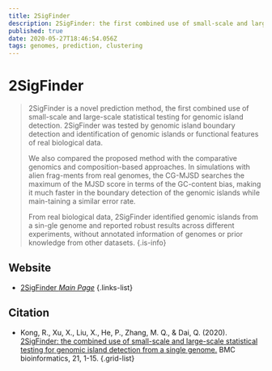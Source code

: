 ```yaml
---
title: 2SigFinder
description: 2SigFinder: the first combined use of small-scale and large-scale statistical testing for genomic island detection.
published: true
date: 2020-05-27T18:46:54.056Z
tags: genomes, prediction, clustering
---
```


# 2SigFinder

> 2SigFinder is a novel prediction method, the first combined use of small-scale and large-scale statistical testing for genomic island detection. 2SigFinder was tested by genomic island boundary detection and identification of genomic islands or functional features of real biological data. 
>
> We also compared the proposed method with the comparative genomics and composition-based approaches. In simulations with alien frag-ments from real genomes, the CG-MJSD searches the maximum of the MJSD score in terms of the GC-content bias, making it much faster in the boundary detection of the genomic islands while main-taining a similar error rate.
>
> From real biological data, 2SigFinder identified genomic islands from a sin-gle genome and reported robust results across different experiments, without annotated information of genomes or prior knowledge from other datasets. 
{.is-info}

 

## Website 

- [2SigFinder *Main Page*](http://bioinfo.zstu.edu.cn/2SigFinder/)
 {.links-list}

## Citation 

- Kong, R., Xu, X., Liu, X., He, P., Zhang, M. Q., & Dai, Q. (2020). [2SigFinder: the combined use of small-scale and large-scale statistical testing for genomic island detection from a single genome.](https://link.springer.com/content/pdf/10.1186/s12859-020-3501-2.pdf) BMC bioinformatics, 21, 1-15.
{.grid-list}